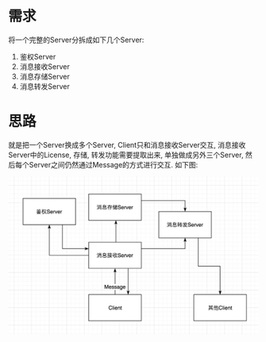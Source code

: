 # 需求

将一个完整的Server分拆成如下几个Server:
 1. 鉴权Server
 2. 消息接收Server
 3. 消息存储Server
 4. 消息转发Server

# 思路

就是把一个Server换成多个Server, Client只和消息接收Server交互, 消息接收Server中的License, 存储, 转发功能需要提取出来, 单独做成另外三个Server,
然后每个Server之间仍然通过Message的方式进行交互. 如下图:

![](./assets/decompose.png)


